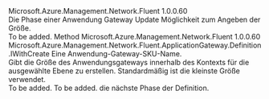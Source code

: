 <Type Name="IWithSize" FullName="Microsoft.Azure.Management.Network.Fluent.ApplicationGateway.Definition.IWithSize">
  <TypeSignature Language="C#" Value="public interface IWithSize" />
  <TypeSignature Language="ILAsm" Value=".class public interface auto ansi abstract IWithSize" />
  <TypeSignature Language="DocId" Value="T:Microsoft.Azure.Management.Network.Fluent.ApplicationGateway.Definition.IWithSize" />
  <TypeSignature Language="VB.NET" Value="Public Interface IWithSize" />
  <TypeSignature Language="F#" Value="type IWithSize = interface" />
  <AssemblyInfo>
    <AssemblyName>Microsoft.Azure.Management.Network.Fluent</AssemblyName>
    <AssemblyVersion>1.0.0.60</AssemblyVersion>
  </AssemblyInfo>
  <Interfaces />
  <Docs>
    <summary>
            Die Phase einer Anwendung Gateway Update Möglichkeit zum Angeben der Größe.
            </summary>
    <remarks>To be added.</remarks>
  </Docs>
  <Members>
    <Member MemberName="WithSize">
      <MemberSignature Language="C#" Value="public Microsoft.Azure.Management.Network.Fluent.ApplicationGateway.Definition.IWithCreate WithSize (Microsoft.Azure.Management.Network.Fluent.Models.ApplicationGatewaySkuName size);" />
      <MemberSignature Language="ILAsm" Value=".method public hidebysig newslot virtual instance class Microsoft.Azure.Management.Network.Fluent.ApplicationGateway.Definition.IWithCreate WithSize(class Microsoft.Azure.Management.Network.Fluent.Models.ApplicationGatewaySkuName size) cil managed" />
      <MemberSignature Language="DocId" Value="M:Microsoft.Azure.Management.Network.Fluent.ApplicationGateway.Definition.IWithSize.WithSize(Microsoft.Azure.Management.Network.Fluent.Models.ApplicationGatewaySkuName)" />
      <MemberSignature Language="VB.NET" Value="Public Function WithSize (size As ApplicationGatewaySkuName) As IWithCreate" />
      <MemberSignature Language="F#" Value="abstract member WithSize : Microsoft.Azure.Management.Network.Fluent.Models.ApplicationGatewaySkuName -&gt; Microsoft.Azure.Management.Network.Fluent.ApplicationGateway.Definition.IWithCreate" Usage="iWithSize.WithSize size" />
      <MemberType>Method</MemberType>
      <AssemblyInfo>
        <AssemblyName>Microsoft.Azure.Management.Network.Fluent</AssemblyName>
        <AssemblyVersion>1.0.0.60</AssemblyVersion>
      </AssemblyInfo>
      <ReturnValue>
        <ReturnType>Microsoft.Azure.Management.Network.Fluent.ApplicationGateway.Definition.IWithCreate</ReturnType>
      </ReturnValue>
      <Parameters>
        <Parameter Name="size" Type="Microsoft.Azure.Management.Network.Fluent.Models.ApplicationGatewaySkuName" />
      </Parameters>
      <Docs>
        <param name="size">Eine Anwendung-Gateway-SKU-Name.</param>
        <summary>
            Gibt die Größe des Anwendungsgateways innerhalb des Kontexts für die ausgewählte Ebene zu erstellen.
            Standardmäßig ist die kleinste Größe verwendet.
            </summary>
        <returns>To be added.</returns>
        <remarks>To be added.</remarks>
        <return>die nächste Phase der Definition.</return>
      </Docs>
    </Member>
  </Members>
</Type>